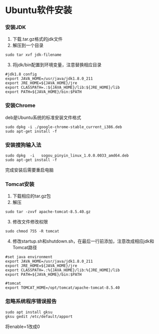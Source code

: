 # Ubuntu软件安装



### 安装JDK

1. 下载.tar.gz格式的jdk文件
2. 解压到一个目录

```
sudo tar xvf jdk-filename
```

3. 将jdk/bin配置到环境变量，注意替换相应目录

```
#jdk1.8 config
export JAVA_HOME=/usr/java/jdk1.8.0_211
export JRE_HOME=${JAVA_HOME}/jre 
export CLASSPATH=.:${JAVA_HOME}/lib:${JRE_HOME}/lib 
export PATH=${JAVA_HOME}/bin:$PATH

```



### 安装Chrome

deb是Ubuntu系统的标准安装文件格式

```text
sudo dpkg -i ./google-chrome-stable_current_i386.deb
sudo apt-get install -f 
```



### 安装搜狗输入法

```
sudo dpkg  -i   sogou_pinyin_linux_1.0.0.0033_amd64.deb      
sudo apt-get install -f 
```

完成安装后需要重启电脑



### Tomcat安装

1. 下载相应的tar.gz包
2. 解压

```
sudo tar -zxvf apache-tomcat-8.5.40.gz
```

3. 修改文件修改权限

```
sudo chmod 755 -R tomcat
```

4. 修改startup.sh和shutdown.sh，在最后一行前添加，注意改成相应jdk和Tomcat路径

```
#set java environment
export JAVA_HOME=/usr/java/jdk1.8.0_211
export JRE_HOME=${JAVA_HOME}/jre
export CLASSPATH=.:%{JAVA_HOME}/lib:%{JRE_HOME}/lib
export PATH=${JAVA_HOME}/bin:$PATH

#tomcat
export TOMCAT_HOME=/opt/tomcat/apache-tomcat-8.5.40
```



### 忽略系统程序错误报告

```
sudo apt install gksu
gksu gedit /etc/default/apport
```

将enable=1改成0